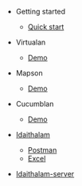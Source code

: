 - Getting started
  - [Quick start](quickstart.md)
  
- Virtualan
  - [Demo](demo.md)
  
- Mapson
  - [Demo](demo.md)

- Cucumblan
  - [Demo](demo.md)

- [Idaithalam](Idaithalam.md)
  - [Postman](Postman.md)
  - [Excel](Excel.md)

- [Idaithalam-server](Idaiserver.md)
  